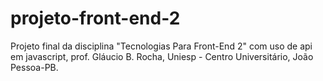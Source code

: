 # projeto-front-end-2
Projeto final da disciplina "Tecnologias Para Front-End 2"  com uso de api em javascript, prof. Gláucio B. Rocha, Uniesp - Centro Universitário, João Pessoa-PB.
